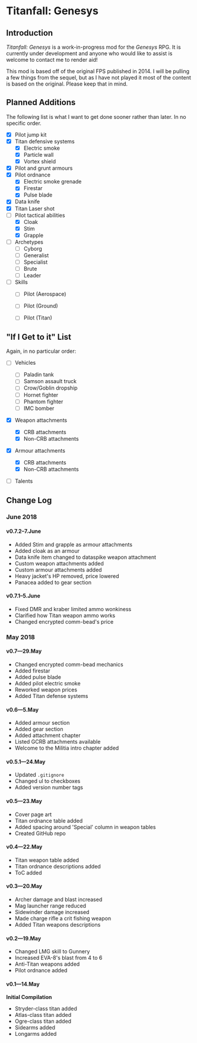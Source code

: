 # Titanfall: Genesys

## Introduction
*Titanfall: Genesys* is a work-in-progress mod for the *Genesys* RPG. It is currently under development and anyone who would like to assist is welcome to contact me to render aid!

This mod is based off of the original FPS published in 2014. I will be pulling a few things from the sequel, but as I have not played it most of the content is based on the original. Please keep that in mind.

## Planned Additions
The following list is what I want to get done sooner rather than later. In no specific order.

- [X] Pilot jump kit
- [X] Titan defensive systems
  -  [X] Electric smoke
  -  [X] Particle wall
  -  [X] Vortex shield
- [X] Pilot and grunt armours
- [X] Pilot ordnance
  -  [X] Electric smoke grenade
  -  [X] Firestar
  -  [X] Pulse blade
- [X] Data knife
- [X] Titan Laser shot
- [ ] Pilot tactical abilities
  -  [X] Cloak
  -  [X] Stim
  -  [X] Grapple
- [ ] Archetypes
  - [ ] Cyborg
  - [ ] Generalist
  - [ ] Specialist
  - [ ] Brute
  - [ ] Leader
- [ ] Skills
  - [ ] Pilot (Aerospace)
  - [ ] Pilot (Ground)
  - [ ] Pilot (Titan)


## "If I Get to it" List
Again, in no particular order:

- [ ] Vehicles
  -  [ ] Paladin tank
  -  [ ] Samson assault truck
  -  [ ] Crow/Goblin dropship
  -  [ ] Hornet fighter
  -  [ ] Phantom fighter
  -  [ ] IMC bomber
- [X] Weapon attachments
  - [X] CRB attachments
  - [X] Non-CRB attachments
- [X] Armour attachments
  - [X] CRB attachments
  - [X] Non-CRB attachments
- [ ] Talents



## Change Log


### June 2018

#### v0.7.2–7.June
* Added Stim and grapple as armour attachments
* Added cloak as an armour
* Data knife item changed to dataspike weapon attachment
* Custom weapon attachments added
* Custom armour attachments added
* Heavy jacket's HP removed, price lowered
* Panacea added to gear section


#### v0.7.1–5.June
* Fixed DMR and kraber limited ammo wonkiness
* Clarified how Titan weapon ammo works
* Changed encrypted comm-bead's price


### May 2018

#### v0.7—29.May
* Changed encrypted comm-bead mechanics
* Added firestar
* Added pulse blade
* Added pilot electric smoke
* Reworked weapon prices
* Added Titan defense systems

#### v0.6—5.May
* Added armour section
* Added gear section
* Added attachment chapter
* Listed GCRB attachments available
* Welcome to the Militia intro chapter added

#### v0.5.1—24.May
* Updated `.gitignore`
* Changed ul to checkboxes
* Added version number tags

#### v0.5—23.May
* Cover page art
* Titan ordnance table added
* Added spacing around 'Special' column in weapon tables
* Created GitHub repo

#### v0.4—22.May
* Titan weapon table added
* Titan ordnance descriptions added
* ToC added

#### v0.3—20.May
* Archer damage and blast increased
* Mag launcher range reduced
* Sidewinder damage increased
* Made charge rifle a crit fishing weapon
* Added Titan weapons descriptions

#### v0.2—19.May
* Changed LMG skill to Gunnery
* Increased EVA-8's blast from 4 to 6
* Anti-Titan weapons added
* Pilot ordnance added

#### v0.1—14.May
**Initial Compilation**

* Stryder-class titan added
* Atlas-class titan added
* Ogre-class titan added
* Sidearms added
* Longarms added





